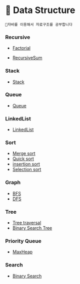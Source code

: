 # 📕 Data Structure

    📄자바를 이용해서 자료구조를 공부합니다

### Recursive 

* [Factorial](https://github.com/wjdrbs96/Data_Structure/tree/master/%EC%88%9C%ED%99%98)

* [RecursiveSum]()

### Stack 

* [Stack](https://github.com/wjdrbs96/Data_Structure/blob/master/%EC%8A%A4%ED%83%9D/StackTest.java)

### Queue

* [Queue](https://github.com/wjdrbs96/Data_Structure/blob/master/%ED%81%90/QueueTest.java)

### LinkedList

* [LinkedList](https://github.com/wjdrbs96/Data_Structure/blob/master/%EC%97%B0%EA%B2%B0%EB%A6%AC%EC%8A%A4%ED%8A%B8/MyLinkedList.java)

### Sort 

* [Merge sort](https://github.com/wjdrbs96/Data-Structure/blob/master/%EC%A0%95%EB%A0%AC/MergeSort.java)
* [Quick sort](https://github.com/wjdrbs96/Data-Structure/blob/master/%EC%A0%95%EB%A0%AC/QuickSort.java)
* [insertion sort](https://github.com/wjdrbs96/Data-Structure/blob/master/%EC%A0%95%EB%A0%AC/insertionSort.java)
* [Selection sort](https://github.com/wjdrbs96/Data-Structure/blob/master/%EC%A0%95%EB%A0%AC/SelectionSort.java)


### Graph 

* [BFS](https://github.com/wjdrbs96/Data-Structure/tree/master/%EA%B7%B8%EB%9E%98%ED%94%84/BFS)
* [DFS](https://github.com/wjdrbs96/Data-Structure/tree/master/%EA%B7%B8%EB%9E%98%ED%94%84/DFS)


### Tree 

* [Tree traversal](https://github.com/wjdrbs96/Data_Structure/tree/master/%ED%8A%B8%EB%A6%AC/Tree_traversal)
* [Binary Search Tree](https://github.com/wjdrbs96/Data-Structure/tree/master/%ED%8A%B8%EB%A6%AC/BST)

### Priority Queue 

* [MaxHeap](https://github.com/wjdrbs96/Data-Structure/tree/master/%EC%9A%B0%EC%84%A0%EC%88%9C%EC%9C%84%20%ED%81%90/Heap)

### Search

* [Binary Search](https://github.com/wjdrbs96/Data_Structure/tree/master/%ED%83%90%EC%83%89/Binary_Search)